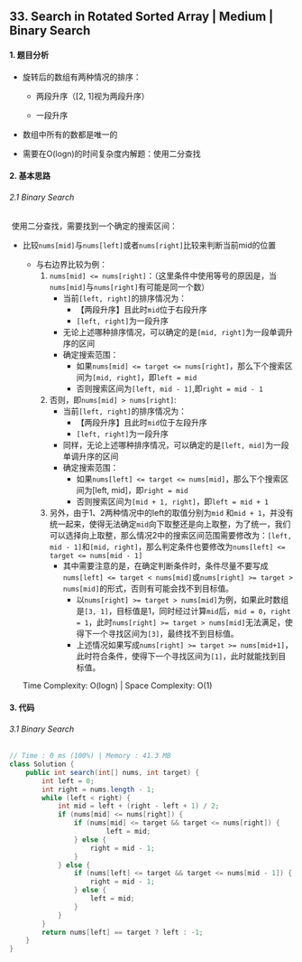 ## 33. Search in Rotated Sorted Array | Medium | Binary Search

#### 1. 题目分析

* 旋转后的数组有两种情况的排序：

    * 两段升序（[2, 1]视为两段升序）

    * 一段升序

* 数组中所有的数都是唯一的

* 需要在O(logn)的时间复杂度内解题：使用二分查找

#### 2. 基本思路

###### 2.1 Binary Search

​	使用二分查找，需要找到一个确定的搜索区间：

* 比较`nums[mid]`与`nums[left]`或者`nums[right]`比较来判断当前mid的位置

    * 与右边界比较为例：
        1. `nums[mid] <= nums[right]`：（这里条件中使用等号的原因是，当`nums[mid]`与`nums[right]`有可能是同一个数）
            * 当前`[left, right]`的排序情况为：
                * 【两段升序】且此时`mid`位于右段升序
                * `[left, right]`为一段升序
            * 无论上述哪种排序情况，可以确定的是`[mid, right]`为一段单调升序的区间
            * 确定搜索范围：
                * 如果`nums[mid] <= target <= nums[right]`，那么下个搜索区间为`[mid, right]`，即`left = mid`
                * 否则搜索区间为`[left, mid - 1]`,即`right = mid - 1`
        2. 否则，即`nums[mid] > nums[right]`:
            * 当前`[left, right]`的排序情况为：
                * 【两段升序】且此时`mid`位于左段升序
                * `[left, right]`为一段升序
            * 同样，无论上述哪种排序情况，可以确定的是`[left, mid]`为一段单调升序的区间
            * 确定搜索范围：
                * 如果`nums[left] <= target <= nums[mid]`，那么下个搜索区间为[left, mid]，即`right = mid`
                * 否则搜索区间为`[mid + 1, right]`，即`left = mid + 1`
        3. 另外，由于1、2两种情况中的left的取值分别为`mid` 和`mid + 1`，并没有统一起来，使得无法确定`mid`向下取整还是向上取整，为了统一，我们可以选择向上取整，那么情况2中的搜索区间范围需要修改为：`[left, mid - 1]`和`[mid, right]`，那么判定条件也要修改为`nums[left] <= target <= nums[mid - 1]`
            * 其中需要注意的是，在确定判断条件时，条件尽量不要写成`nums[left] <= target < nums[mid]`或`nums[right] >= target > nums[mid]`的形式，否则有可能会找不到目标值。
                * 以`nums[right] >= target > nums[mid]`为例，如果此时数组是`[3, 1]`，目标值是1，同时经过计算`mid`后，`mid = 0`，`right = 1`，此时`nums[right] >= target > nums[mid]`无法满足，使得下一个寻找区间为`[3]`，最终找不到目标值。
                * 上述情况如果写成`nums[right] >= target >= nums[mid+1]`，此时符合条件，使得下一个寻找区间为`[1]`，此时就能找到目标值。

    Time Complexity: O(logn) | Space Complexity: O(1)

#### 3. 代码

###### 3.1 Binary Search

```java
// Time : 0 ms (100%) | Memory : 41.3 MB
class Solution {
    public int search(int[] nums, int target) {
        int left = 0;
        int right = nums.length - 1;
        while (left < right) {
            int mid = left + (right - left + 1) / 2;
            if (nums[mid] <= nums[right]) {
                if (nums[mid] <= target && target <= nums[right]) {
                        left = mid;
                } else {
                    right = mid - 1;
                }
            } else {
                if (nums[left] <= target && target <= nums[mid - 1]) {
                    right = mid - 1;
                } else {
                    left = mid;
                }
            }
        }
        return nums[left] == target ? left : -1;
    }
}
```

